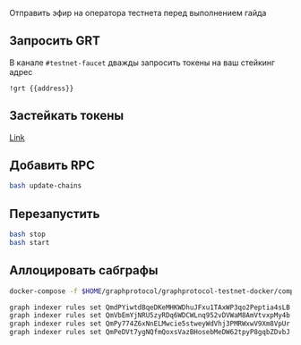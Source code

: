 Отправить эфир на оператора тестнета перед выполнением гайда

## Запросить GRT
В канале `#testnet-faucet` дважды запросить токены на ваш стейкинг адрес
```
!grt {{address}}
```

## Застейкать токены
[Link](https://github.com/StakeSquid/graphprotocol-mainnet-docker/blob/master/docs/pre-requisites.md)

## Добавить RPC
```bash
bash update-chains
```

## Перезапустить
```bash
bash stop
bash start
```

## Аллоцировать сабграфы
```bash
docker-compose -f $HOME/graphprotocol/graphprotocol-testnet-docker/compose-indexer.yml exec cli bash

graph indexer rules set QmdPYiwtdBqeDKeMHKWDhuJFxu1TAxWP3qo2Peptia4sLB decisionBasis always allocationAmount 50000
graph indexer rules set QmVbEmYjNRU5zyRDq6WDCWLnq952vDVWaM8AmVtvxpMy4b decisionBasis always allocationAmount 50000
graph indexer rules set QmPy774Z6xNnELMwcie5stweyWdVhj3PMRWxwV9Xm8VpUr decisionBasis always allocationAmount 50000
graph indexer rules set QmPeDVt7ygNQfmQoxsVazBHosebMeDW62tpyP8gqbZDvbJ decisionBasis always allocationAmount 50000
```